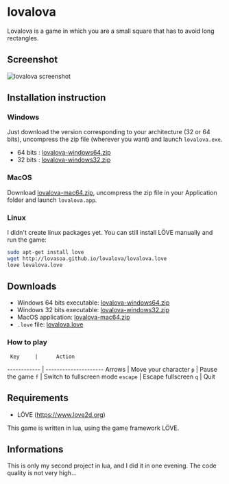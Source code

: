 lovalova
========

Lovalova is a game in which you are a small square that has to avoid long rectangles.

## Screenshot
![lovalova screenshot](http://lovasoa.github.io/lovalova/screenshot.png)

## Installation instruction
### Windows
Just download the version corresponding to your architecture (32 or 64 bits), uncompress the zip file (wherever you want) and launch `lovalova.exe`.

 * 64 bits : [lovalova-windows64.zip](http://lovasoa.github.io/lovalova/lovalova-windows64.zip)
 * 32 bits : [lovalova-windows32.zip](http://lovasoa.github.io/lovalova/lovalova-windows32.zip)

### MacOS
Download [lovalova-mac64.zip](http://lovasoa.github.io/lovalova/lovalova-mac64.zip), uncompress the zip file in your Application folder and launch `lovalova.app`.

### Linux
I didn't create linux packages yet. You can still install LÖVE manually and run the game: 
```bash
sudo apt-get install love
wget http://lovasoa.github.io/lovalova/lovalova.love
love lovalova.love
```

## Downloads
 * Windows 64 bits executable: [lovalova-windows64.zip](http://lovasoa.github.io/lovalova/lovalova-windows64.zip)
 * Windows 32 bits executable: [lovalova-windows32.zip](http://lovasoa.github.io/lovalova/lovalova-windows32.zip)
 * MacOS application: [lovalova-mac64.zip](http://lovasoa.github.io/lovalova/lovalova-mac64.zip)
 * `.love` file: [lovalova.love](http://lovasoa.github.io/lovalova/lovalova.love)

### How to play
     Key     |      Action
------------ | ---------------------
   Arrows    | Move your character
    `p`      | Pause the game
    `f`      | Switch to fullscreen mode
 `escape`    | Escape fullscreen
    `q`      | Quit

## Requirements
 * LÖVE (https://www.love2d.org)

This game is written in lua, using the game framework LÖVE.

## Informations
 This is only my second project in lua, and I did it in one evening. The code quality is not very high...
